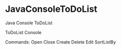 # JavaConsoleToDoList
Java Console ToDoList

ToDoList Console

Commands:
Open
Close
Create
Delete
Edit
SortListBy
